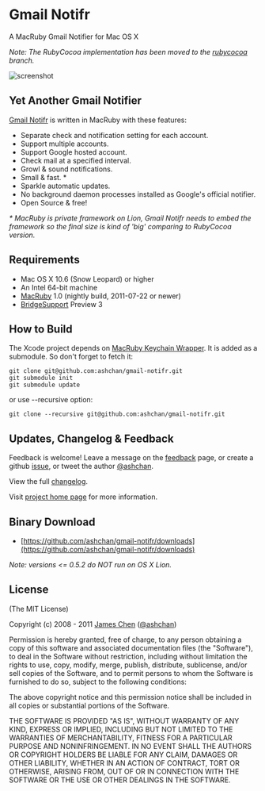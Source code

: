 # Gmail Notifr #

A MacRuby Gmail Notifier for Mac OS X

_Note: The RubyCocoa implementation has been moved to the [rubycocoa](https://github.com/ashchan/gmail-notifr/tree/rubycocoa) branch._

![screenshot](http://ashchan.github.com/gmail-notifr/gmail-notifr-screen.png)

## Yet Another Gmail Notifier ##

[Gmail Notifr](http://ashchan.com/projects/gmail-notifr) is written in MacRuby with these features:

* Separate check and notification setting for each account.
* Support multiple accounts.
* Support Google hosted account.
* Check mail at a specified interval.
* Growl &amp; sound notifications.
* Small &amp; fast. *
* Sparkle automatic updates.
* No background daemon processes installed as Google's official notifier.
* Open Source &amp; free!

_* MacRuby is private framework on Lion, Gmail Notifr needs to embed the framework so the final size is kind of 'big' comparing to RubyCocoa version._

## Requirements ##

* Mac OS X 10.6 (Snow Leopard) or higher
* An Intel 64-bit machine
* [MacRuby](http://macruby.com/) 1.0 (nightly build, 2011-07-22 or newer)
* [BridgeSupport](http://bridgesupport.macosforge.org/trac/wiki) Preview 3

## How to Build ##

The Xcode project depends on [MacRuby Keychain Wrapper](https://github.com/ashchan/macruby-keychain-wrapper). It is added as a submodule. So don't forget to fetch it:

    git clone git@github.com:ashchan/gmail-notifr.git
    git submodule init
    git submodule update

or use --recursive option:

    git clone --recursive git@github.com:ashchan/gmail-notifr.git

## Updates, Changelog & Feedback ##

Feedback is welcome! Leave a message on the [feedback](http://blog.ashchan.com/archive/2008/10/29/gmail-notifr-changelog/) page, or create a github [issue](https://github.com/ashchan/gmail-notifr/issues), or tweet the author [@ashchan](http://twitter.com/#!/ashchan).

View the full [changelog](http://assets.ashchan.com/gmailnotifr/release_notes.html).

Visit [project home page](http://ashchan.com/projects/gmail-notifr) for more information.

## Binary Download ##

* [https://github.com/ashchan/gmail-notifr/downloads](https://github.com/ashchan/gmail-notifr/downloads)

_Note: versions <= 0.5.2 do NOT run on OS X Lion._

## License ##

(The MIT License)

Copyright (c) 2008 - 2011 [James Chen](http://ashchan.com/) ([@ashchan](http://twitter.com/#!/ashchan))

Permission is hereby granted, free of charge, to any person obtaining
a copy of this software and associated documentation files (the
"Software"), to deal in the Software without restriction, including
without limitation the rights to use, copy, modify, merge, publish,
distribute, sublicense, and/or sell copies of the Software, and to
permit persons to whom the Software is furnished to do so, subject to
the following conditions:

The above copyright notice and this permission notice shall be
included in all copies or substantial portions of the Software.

THE SOFTWARE IS PROVIDED "AS IS", WITHOUT WARRANTY OF ANY KIND,
EXPRESS OR IMPLIED, INCLUDING BUT NOT LIMITED TO THE WARRANTIES OF
MERCHANTABILITY, FITNESS FOR A PARTICULAR PURPOSE AND
NONINFRINGEMENT. IN NO EVENT SHALL THE AUTHORS OR COPYRIGHT HOLDERS BE
LIABLE FOR ANY CLAIM, DAMAGES OR OTHER LIABILITY, WHETHER IN AN ACTION
OF CONTRACT, TORT OR OTHERWISE, ARISING FROM, OUT OF OR IN CONNECTION
WITH THE SOFTWARE OR THE USE OR OTHER DEALINGS IN THE SOFTWARE.

